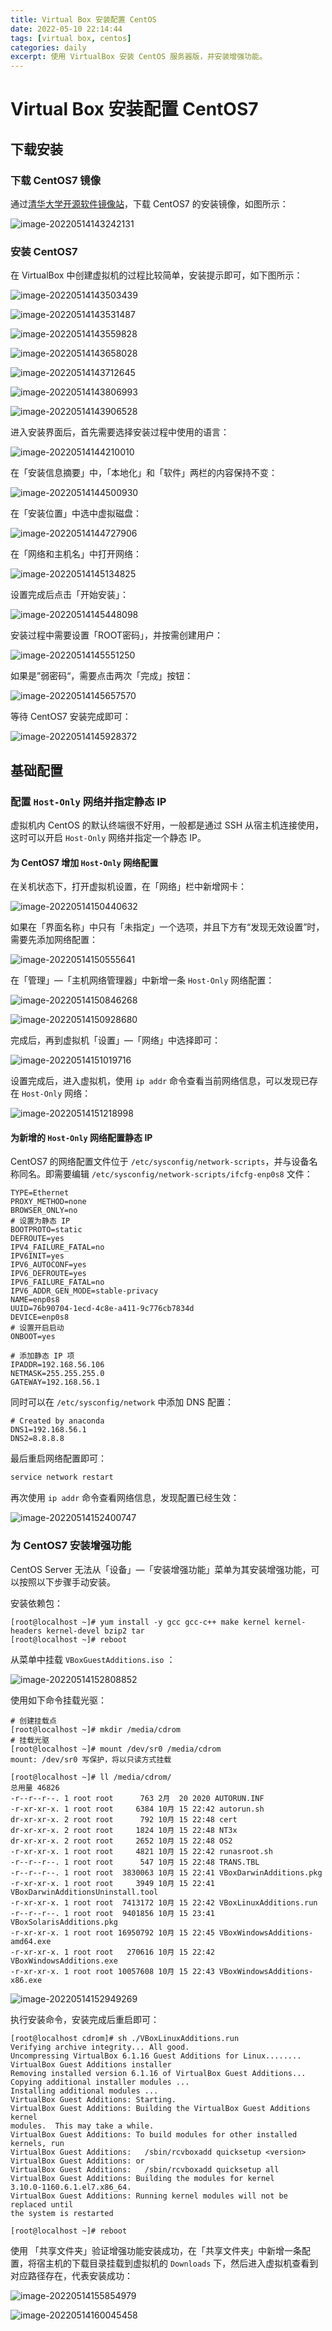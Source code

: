 ```yaml
---
title: Virtual Box 安装配置 CentOS
date: 2022-05-10 22:14:44
tags: [virtual box, centos]
categories: daily
excerpt: 使用 VirtualBox 安装 CentOS 服务器版，并安装增强功能。 
---
```


# Virtual Box 安装配置 CentOS7

## 下载安装

### 下载 CentOS7 镜像

通过[清华大学开源软件镜像站](https://mirrors.tuna.tsinghua.edu.cn/#)，下载 CentOS7 的安装镜像，如图所示：

![image-20220514143242131](https://cdn.jsdelivr.net/gh/xianglin2020/gallery/202205/143242.png)

### 安装 CentOS7

在 VirtualBox 中创建虚拟机的过程比较简单，安装提示即可，如下图所示：

![image-20220514143503439](https://cdn.jsdelivr.net/gh/xianglin2020/gallery/202205/143503.png)

![image-20220514143531487](https://cdn.jsdelivr.net/gh/xianglin2020/gallery/202205/143531.png)

![image-20220514143559828](https://cdn.jsdelivr.net/gh/xianglin2020/gallery/202205/143559.png)

![image-20220514143658028](https://cdn.jsdelivr.net/gh/xianglin2020/gallery/202205/143658.png)

![image-20220514143712645](https://cdn.jsdelivr.net/gh/xianglin2020/gallery/202205/143712.png)

![image-20220514143806993](https://cdn.jsdelivr.net/gh/xianglin2020/gallery/202205/143807.png)

![image-20220514143906528](https://cdn.jsdelivr.net/gh/xianglin2020/gallery/202205/143906.png)

进入安装界面后，首先需要选择安装过程中使用的语言：

![image-20220514144210010](https://cdn.jsdelivr.net/gh/xianglin2020/gallery/202205/144210.png)

在「安装信息摘要」中，「本地化」和「软件」两栏的内容保持不变：

![image-20220514144500930](https://cdn.jsdelivr.net/gh/xianglin2020/gallery/202205/144501.png)

在「安装位置」中选中虚拟磁盘：

![image-20220514144727906](https://cdn.jsdelivr.net/gh/xianglin2020/gallery/202205/144727.png)

在「网络和主机名」中打开网络：

![image-20220514145134825](https://cdn.jsdelivr.net/gh/xianglin2020/gallery/202205/145134.png)

设置完成后点击「开始安装」：

![image-20220514145448098](https://cdn.jsdelivr.net/gh/xianglin2020/gallery/202205/145448.png)

安装过程中需要设置「ROOT密码」，并按需创建用户：

![image-20220514145551250](https://cdn.jsdelivr.net/gh/xianglin2020/gallery/202205/145551.png)

如果是”弱密码“，需要点击两次「完成」按钮：

![image-20220514145657570](https://cdn.jsdelivr.net/gh/xianglin2020/gallery/202205/145657.png)

等待 CentOS7 安装完成即可：

![image-20220514145928372](https://cdn.jsdelivr.net/gh/xianglin2020/gallery/202205/145928.png)

## 基础配置

### 配置 `Host-Only` 网络并指定静态 IP

虚拟机内 CentOS 的默认终端很不好用，一般都是通过 SSH 从宿主机连接使用，这时可以开启 `Host-Only` 网络并指定一个静态 IP。

#### 为 CentOS7 增加 `Host-Only` 网络配置

在关机状态下，打开虚拟机设置，在「网络」栏中新增网卡：

![image-20220514150440632](https://cdn.jsdelivr.net/gh/xianglin2020/gallery/202205/150440.png)

如果在「界面名称」中只有「未指定」一个选项，并且下方有“发现无效设置”时，需要先添加网络配置：

![image-20220514150555641](https://cdn.jsdelivr.net/gh/xianglin2020/gallery/202205/150555.png)

在「管理」—「主机网络管理器」中新增一条 `Host-Only` 网络配置：

![image-20220514150846268](https://cdn.jsdelivr.net/gh/xianglin2020/gallery/202205/150846.png)

![image-20220514150928680](https://cdn.jsdelivr.net/gh/xianglin2020/gallery/202205/150928.png)

完成后，再到虚拟机「设置」—「网络」中选择即可：

![image-20220514151019716](https://cdn.jsdelivr.net/gh/xianglin2020/gallery/202205/151019.png)

设置完成后，进入虚拟机，使用 `ip addr` 命令查看当前网络信息，可以发现已存在 `Host-Only` 网络：

![image-20220514151218998](https://cdn.jsdelivr.net/gh/xianglin2020/gallery/202205/151219.png)

#### 为新增的 `Host-Only` 网络配置静态 IP

CentOS7 的网络配置文件位于 `/etc/sysconfig/network-scripts`，并与设备名称同名。即需要编辑 `/etc/sysconfig/network-scripts/ifcfg-enp0s8` 文件：

```properties
TYPE=Ethernet
PROXY_METHOD=none
BROWSER_ONLY=no
# 设置为静态 IP
BOOTPROTO=static
DEFROUTE=yes
IPV4_FAILURE_FATAL=no
IPV6INIT=yes
IPV6_AUTOCONF=yes
IPV6_DEFROUTE=yes
IPV6_FAILURE_FATAL=no
IPV6_ADDR_GEN_MODE=stable-privacy
NAME=enp0s8
UUID=76b90704-1ecd-4c8e-a411-9c776cb7834d
DEVICE=enp0s8
# 设置开启启动
ONBOOT=yes

# 添加静态 IP 项
IPADDR=192.168.56.106
NETMASK=255.255.255.0
GATEWAY=192.168.56.1
```

同时可以在 `/etc/sysconfig/network` 中添加 DNS 配置：

```properties
# Created by anaconda
DNS1=192.168.56.1
DNS2=8.8.8.8
```

最后重启网络配置即可：

```bash
service network restart
```

再次使用 `ip addr` 命令查看网络信息，发现配置已经生效：

![image-20220514152400747](https://cdn.jsdelivr.net/gh/xianglin2020/gallery/202205/152400.png)

### 为 CentOS7 安装增强功能

CentOS Server 无法从「设备」—「安装增强功能」菜单为其安装增强功能，可以按照以下步骤手动安装。

安装依赖包：

```shell
[root@localhost ~]# yum install -y gcc gcc-c++ make kernel kernel-headers kernel-devel bzip2 tar
[root@localhost ~]# reboot
```

从菜单中挂载 `VBoxGuestAdditions.iso` ：

![image-20220514152808852](https://cdn.jsdelivr.net/gh/xianglin2020/gallery/202205/152808.png)

使用如下命令挂载光驱：

```shell
# 创建挂载点
[root@localhost ~]# mkdir /media/cdrom
# 挂载光驱
[root@localhost ~]# mount /dev/sr0 /media/cdrom
mount: /dev/sr0 写保护，将以只读方式挂载

[root@localhost ~]# ll /media/cdrom/
总用量 46826
-r--r--r--. 1 root root      763 2月  20 2020 AUTORUN.INF
-r-xr-xr-x. 1 root root     6384 10月 15 22:42 autorun.sh
dr-xr-xr-x. 2 root root      792 10月 15 22:48 cert
dr-xr-xr-x. 2 root root     1824 10月 15 22:48 NT3x
dr-xr-xr-x. 2 root root     2652 10月 15 22:48 OS2
-r-xr-xr-x. 1 root root     4821 10月 15 22:42 runasroot.sh
-r--r--r--. 1 root root      547 10月 15 22:48 TRANS.TBL
-r--r--r--. 1 root root  3830063 10月 15 22:41 VBoxDarwinAdditions.pkg
-r-xr-xr-x. 1 root root     3949 10月 15 22:41 VBoxDarwinAdditionsUninstall.tool
-r-xr-xr-x. 1 root root  7413172 10月 15 22:42 VBoxLinuxAdditions.run
-r--r--r--. 1 root root  9401856 10月 15 23:41 VBoxSolarisAdditions.pkg
-r-xr-xr-x. 1 root root 16950792 10月 15 22:45 VBoxWindowsAdditions-amd64.exe
-r-xr-xr-x. 1 root root   270616 10月 15 22:42 VBoxWindowsAdditions.exe
-r-xr-xr-x. 1 root root 10057608 10月 15 22:43 VBoxWindowsAdditions-x86.exe
```

![image-20220514152949269](https://cdn.jsdelivr.net/gh/xianglin2020/gallery/202205/152949.png)

执行安装命令，安装完成后重启即可：

```shell
[root@localhost cdrom]# sh ./VBoxLinuxAdditions.run
Verifying archive integrity... All good.
Uncompressing VirtualBox 6.1.16 Guest Additions for Linux........
VirtualBox Guest Additions installer
Removing installed version 6.1.16 of VirtualBox Guest Additions...
Copying additional installer modules ...
Installing additional modules ...
VirtualBox Guest Additions: Starting.
VirtualBox Guest Additions: Building the VirtualBox Guest Additions kernel
modules.  This may take a while.
VirtualBox Guest Additions: To build modules for other installed kernels, run
VirtualBox Guest Additions:   /sbin/rcvboxadd quicksetup <version>
VirtualBox Guest Additions: or
VirtualBox Guest Additions:   /sbin/rcvboxadd quicksetup all
VirtualBox Guest Additions: Building the modules for kernel
3.10.0-1160.6.1.el7.x86_64.
VirtualBox Guest Additions: Running kernel modules will not be replaced until
the system is restarted

[root@localhost ~]# reboot
```

使用 「共享文件夹」验证增强功能安装成功，在「共享文件夹」中新增一条配置，将宿主机的下载目录挂载到虚拟机的 `Downloads` 下，然后进入虚拟机查看到对应路径存在，代表安装成功：

![image-20220514155854979](https://cdn.jsdelivr.net/gh/xianglin2020/gallery/202205/155855.png)

![image-20220514160045458](https://cdn.jsdelivr.net/gh/xianglin2020/gallery/202205/160045.png)
